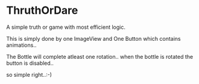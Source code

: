 # ThruthOrDare
A simple truth or game with most efficient logic.

This is simply done by one ImageView and One Button which contains animations..

The Bottle will complete atleast one rotation..
when the bottle is rotated the button is disabled..

so simple right..:-)
